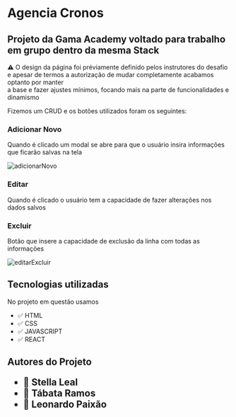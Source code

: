 <h1>Agencia Cronos</h1>
<h2>Projeto da Gama Academy voltado para trabalho em grupo dentro da mesma Stack</h2>

<p>⚠️ O design da página foi préviamente definido pelos instrutores do desafio<br>
e apesar de termos a autorização de mudar completamente acabamos optanto por manter <br>
a base e fazer ajustes mínimos, focando mais na parte de funcionalidades e dinamismo</p>

<p>Fizemos um CRUD e os botões utilizados foram os seguintes: </p>

<h3>Adicionar Novo</h3>
<p>Quando é clicado um modal se abre para que o usuário insira informações que ficarão salvas na tela</p>

![adicionarNovo](https://user-images.githubusercontent.com/90721193/148301537-595a15f7-8a73-4060-b31d-6cee4176133b.png)


<h3>Editar</h3>
<p>Quando é clicado o usuário tem a capacidade de fazer alterações nos dados salvos</p>

<h3>Excluir</h3>
<p>Botão que insere a capacidade de exclusão da linha com todas as informações</p>

![editarExcluir](https://user-images.githubusercontent.com/90721193/148301806-a95e4c9d-656a-437a-913e-5af0324f063b.png)

<h2>Tecnologias utilizadas</h2>
<p>No projeto em questão usamos</p>
<ul>
    <li>✅ HTML</li>
    <li>✅ CSS</li>
    <li>✅ JAVASCRIPT</li>
    <li>✅ REACT</li>
</ul>

<h2>Autores do Projeto</p>
<ul>
    <li>🔴 Stella Leal</li>
    <li>🔴 Tábata Ramos</li>
    <li>🔴 Leonardo Paixão</li>
</ul>
